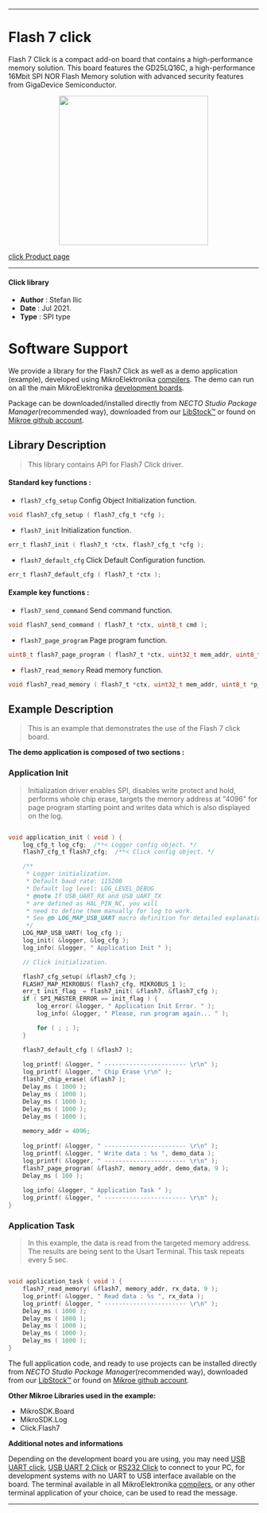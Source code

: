 
---
# Flash 7 click

Flash 7 Click is a compact add-on board that contains a high-performance memory solution. This board features the GD25LQ16C, a high-performance 16Mbit SPI NOR Flash Memory solution with advanced security features from GigaDevice Semiconductor. 

<p align="center">
  <img src="https://download.mikroe.com/images/click_for_ide/flash7_click.png" height=300px>
</p>

[click Product page](https://www.mikroe.com/flash-7-click)

---


#### Click library

- **Author**        : Stefan Ilic
- **Date**          : Jul 2021.
- **Type**          : SPI type


# Software Support

We provide a library for the Flash7 Click
as well as a demo application (example), developed using MikroElektronika
[compilers](https://www.mikroe.com/necto-studio).
The demo can run on all the main MikroElektronika [development boards](https://www.mikroe.com/development-boards).

Package can be downloaded/installed directly from *NECTO Studio Package Manager*(recommended way), downloaded from our [LibStock&trade;](https://libstock.mikroe.com) or found on [Mikroe github account](https://github.com/MikroElektronika/mikrosdk_click_v2/tree/master/clicks).

## Library Description

> This library contains API for Flash7 Click driver.

#### Standard key functions :

- `flash7_cfg_setup` Config Object Initialization function.
```c
void flash7_cfg_setup ( flash7_cfg_t *cfg );
```

- `flash7_init` Initialization function.
```c
err_t flash7_init ( flash7_t *ctx, flash7_cfg_t *cfg );
```

- `flash7_default_cfg` Click Default Configuration function.
```c
err_t flash7_default_cfg ( flash7_t *ctx );
```

#### Example key functions :

- `flash7_send_command` Send command function.
```c
void flash7_send_command ( flash7_t *ctx, uint8_t cmd );
```

- `flash7_page_program` Page program function.
```c
uint8_t flash7_page_program ( flash7_t *ctx, uint32_t mem_addr, uint8_t *p_tx_data, uint16_t n_bytes );
```

- `flash7_read_memory` Read memory function.
```c
void flash7_read_memory ( flash7_t *ctx, uint32_t mem_addr, uint8_t *p_rx_data, uint16_t n_bytes );
```

## Example Description

> This is an example that demonstrates the use of the Flash 7 click board. 

**The demo application is composed of two sections :**

### Application Init

> Initialization driver enables SPI, disables write protect and hold, performs whole chip erase, targets the memory address at "4096" for page program starting point and writes data which is also displayed on the log.

```c

void application_init ( void ) {
    log_cfg_t log_cfg;  /**< Logger config object. */
    flash7_cfg_t flash7_cfg;  /**< Click config object. */

    /** 
     * Logger initialization.
     * Default baud rate: 115200
     * Default log level: LOG_LEVEL_DEBUG
     * @note If USB_UART_RX and USB_UART_TX 
     * are defined as HAL_PIN_NC, you will 
     * need to define them manually for log to work. 
     * See @b LOG_MAP_USB_UART macro definition for detailed explanation.
     */
    LOG_MAP_USB_UART( log_cfg );
    log_init( &logger, &log_cfg );
    log_info( &logger, " Application Init " );

    // Click initialization.

    flash7_cfg_setup( &flash7_cfg );
    FLASH7_MAP_MIKROBUS( flash7_cfg, MIKROBUS_1 );
    err_t init_flag  = flash7_init( &flash7, &flash7_cfg );
    if ( SPI_MASTER_ERROR == init_flag ) {
        log_error( &logger, " Application Init Error. " );
        log_info( &logger, " Please, run program again... " );

        for ( ; ; );
    }

    flash7_default_cfg ( &flash7 );
    
    log_printf( &logger, " ----------------------- \r\n" );
    log_printf( &logger, " Chip Erase \r\n" );
    flash7_chip_erase( &flash7 );
    Delay_ms ( 1000 );
    Delay_ms ( 1000 );
    Delay_ms ( 1000 );
    Delay_ms ( 1000 );
    Delay_ms ( 1000 );
    
    memory_addr = 4096;
    
    log_printf( &logger, " ----------------------- \r\n" );
    log_printf( &logger, " Write data : %s ", demo_data );
    log_printf( &logger, " ----------------------- \r\n" );
    flash7_page_program( &flash7, memory_addr, demo_data, 9 );
    Delay_ms ( 100 );
    
    log_info( &logger, " Application Task " );
    log_printf( &logger, " ----------------------- \r\n" );
}

```

### Application Task

> In this example, the data is read from the targeted memory address. The results are being sent to the Usart Terminal. This task repeats every 5 sec.

```c

void application_task ( void ) {
    flash7_read_memory( &flash7, memory_addr, rx_data, 9 );
    log_printf( &logger, " Read data : %s ", rx_data );
    log_printf( &logger, " ----------------------- \r\n" );
    Delay_ms ( 1000 );
    Delay_ms ( 1000 );
    Delay_ms ( 1000 );
    Delay_ms ( 1000 );
    Delay_ms ( 1000 );
}

```


The full application code, and ready to use projects can be installed directly from *NECTO Studio Package Manager*(recommended way), downloaded from our [LibStock&trade;](https://libstock.mikroe.com) or found on [Mikroe github account](https://github.com/MikroElektronika/mikrosdk_click_v2/tree/master/clicks).

**Other Mikroe Libraries used in the example:**

- MikroSDK.Board
- MikroSDK.Log
- Click.Flash7

**Additional notes and informations**

Depending on the development board you are using, you may need
[USB UART click](http://shop.mikroe.com/usb-uart-click),
[USB UART 2 Click](http://shop.mikroe.com/usb-uart-2-click) or
[RS232 Click](http://shop.mikroe.com/rs232-click) to connect to your PC, for
development systems with no UART to USB interface available on the board. The
terminal available in all MikroElektronika
[compilers](http://shop.mikroe.com/compilers), or any other terminal application
of your choice, can be used to read the message.

---
